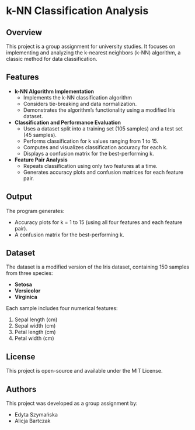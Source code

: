 # k-NN Classification Analysis

## Overview

This project is a group assignment for university studies. It focuses on implementing and analyzing the k-nearest neighbors (k-NN) algorithm, a classic method for data classification.

## Features

- **k-NN Algorithm Implementation**
  - Implements the k-NN classification algorithm
  - Considers tie-breaking and data normalization.
  - Demonstrates the algorithm’s functionality using a modified Iris dataset.
- **Classification and Performance Evaluation**
  - Uses a dataset split into a training set (105 samples) and a test set (45 samples).
  - Performs classification for k values ranging from 1 to 15.
  - Computes and visualizes classification accuracy for each k.
  - Displays a confusion matrix for the best-performing k.
- **Feature Pair Analysis**
  - Repeats classification using only two features at a time.
  - Generates accuracy plots and confusion matrices for each feature pair.

## Output

The program generates:

- Accuracy plots for k = 1 to 15 (using all four features and each feature pair).
- A confusion matrix for the best-performing k.

## Dataset

The dataset is a modified version of the Iris dataset, containing 150 samples from three species:

- **Setosa**
- **Versicolor**
- **Virginica**
  
Each sample includes four numerical features:

1. Sepal length (cm)
2. Sepal width (cm)
3. Petal length (cm)
4. Petal width (cm)

## License

This project is open-source and available under the MIT License.

## Authors

This project was developed as a group assignment by:

- Edyta Szymańska
- Alicja Bartczak

